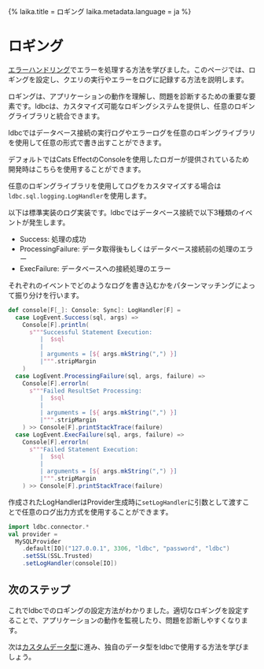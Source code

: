 {%
  laika.title = ロギング
  laika.metadata.language = ja
%}

# ロギング

[エラーハンドリング](/ja/tutorial/Error-Handling.md)でエラーを処理する方法を学びました。このページでは、ロギングを設定し、クエリの実行やエラーをログに記録する方法を説明します。

ロギングは、アプリケーションの動作を理解し、問題を診断するための重要な要素です。ldbcは、カスタマイズ可能なロギングシステムを提供し、任意のロギングライブラリと統合できます。

ldbcではデータベース接続の実行ログやエラーログを任意のロギングライブラリを使用して任意の形式で書き出すことができます。

デフォルトではCats EffectのConsoleを使用したロガーが提供されているため開発時はこちらを使用することができます。

任意のロギングライブラリを使用してログをカスタマイズする場合は`ldbc.sql.logging.LogHandler`を使用します。

以下は標準実装のログ実装です。ldbcではデータベース接続で以下3種類のイベントが発生します。

- Success: 処理の成功
- ProcessingFailure: データ取得後もしくはデータベース接続前の処理のエラー
- ExecFailure: データベースへの接続処理のエラー

それぞれのイベントでどのようなログを書き込むかをパターンマッチングによって振り分けを行います。

```scala 3
def console[F[_]: Console: Sync]: LogHandler[F] =
  case LogEvent.Success(sql, args) =>
    Console[F].println(
      s"""Successful Statement Execution:
         |  $sql
         |
         | arguments = [${ args.mkString(",") }]
         |""".stripMargin
    )
  case LogEvent.ProcessingFailure(sql, args, failure) =>
    Console[F].errorln(
      s"""Failed ResultSet Processing:
         |  $sql
         |
         | arguments = [${ args.mkString(",") }]
         |""".stripMargin
    ) >> Console[F].printStackTrace(failure)
  case LogEvent.ExecFailure(sql, args, failure) =>
    Console[F].errorln(
      s"""Failed Statement Execution:
         |  $sql
         |
         | arguments = [${ args.mkString(",") }]
         |""".stripMargin
    ) >> Console[F].printStackTrace(failure)
```

作成されたLogHandlerはProvider生成時に`setLogHandler`に引数として渡すことで任意のログ出力方式を使用することができます。

```scala 3
import ldbc.connector.*
val provider =
  MySQLProvider
    .default[IO]("127.0.0.1", 3306, "ldbc", "password", "ldbc")
    .setSSL(SSL.Trusted)
    .setLogHandler(console[IO])
```

## 次のステップ

これでldbcでのロギングの設定方法がわかりました。適切なロギングを設定することで、アプリケーションの動作を監視したり、問題を診断しやすくなります。

次は[カスタムデータ型](/ja/tutorial/Custom-Data-Type.md)に進み、独自のデータ型をldbcで使用する方法を学びましょう。
